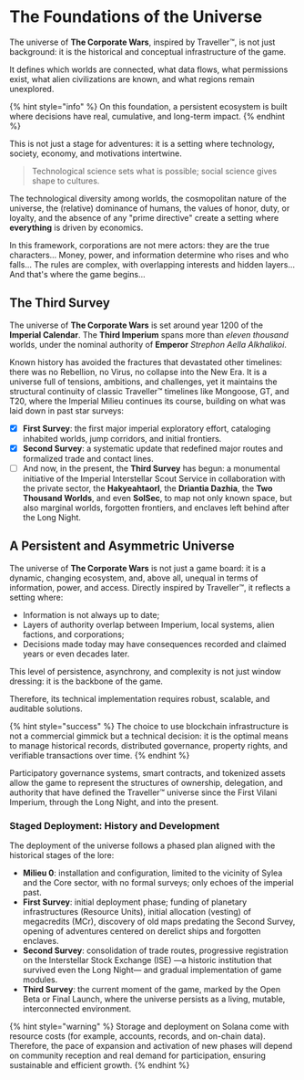# The Foundations of the Universe

The universe of **The Corporate Wars**, inspired by Traveller™, is not just background: it is the historical and conceptual infrastructure of the game.

It defines which worlds are connected, what data flows, what permissions exist, what alien civilizations are known, and what regions remain unexplored.

{% hint style="info" %}
On this foundation, a persistent ecosystem is built where decisions have real, cumulative, and long-term impact.
{% endhint %}

This is not just a stage for adventures: it is a setting where technology, society, economy, and motivations intertwine.

> Technological science sets what is possible; social science gives shape to cultures.

The technological diversity among worlds, the cosmopolitan nature of the universe, the (relative) dominance of humans, the values of honor, duty, or loyalty, and the absence of any "prime directive" create a setting where **everything** is driven by economics.

In this framework, corporations are not mere actors: they are the true characters... Money, power, and information determine who rises and who falls... The rules are complex, with overlapping interests and hidden layers... And that's where the game begins...

## The Third Survey

The universe of **The Corporate Wars** is set around year 1200 of the **Imperial Calendar**. The **Third Imperium** spans more than _eleven thousand_ worlds, under the nominal authority of **Emperor** _Strephon Aella Alkhalikoi_.

Known history has avoided the fractures that devastated other timelines: there was no Rebellion, no Virus, no collapse into the New Era. It is a universe full of tensions, ambitions, and challenges, yet it maintains the structural continuity of classic Traveller™ timelines like Mongoose, GT, and T20, where the Imperial Milieu continues its course, building on what was laid down in past star surveys:

* [x] **First Survey**: the first major imperial exploratory effort, cataloging inhabited worlds, jump corridors, and initial frontiers.
* [x] **Second Survey**: a systematic update that redefined major routes and formalized trade and contact lines.
* [ ] And now, in the present, the **Third Survey** has begun: a monumental initiative of the Imperial Interstellar Scout Service in collaboration with the private sector, the **Hakyeahtaorl**, the **Driantia Dazhia**, the **Two Thousand Worlds**, and even **SolSec**, to map not only known space, but also marginal worlds, forgotten frontiers, and enclaves left behind after the Long Night.

## A Persistent and Asymmetric Universe

The universe of **The Corporate Wars** is not just a game board: it is a dynamic, changing ecosystem, and, above all, unequal in terms of information, power, and access. Directly inspired by Traveller™, it reflects a setting where:

* Information is not always up to date;
* Layers of authority overlap between Imperium, local systems, alien factions, and corporations;
* Decisions made today may have consequences recorded and claimed years or even decades later.

This level of persistence, asynchrony, and complexity is not just window dressing: it is the backbone of the game.

Therefore, its technical implementation requires robust, scalable, and auditable solutions.

{% hint style="success" %}
The choice to use blockchain infrastructure is not a commercial gimmick but a technical decision: it is the optimal means to manage historical records, distributed governance, property rights, and verifiable transactions over time.
{% endhint %}

Participatory governance systems, smart contracts, and tokenized assets allow the game to represent the structures of ownership, delegation, and authority that have defined the Traveller™ universe since the First Vilani Imperium, through the Long Night, and into the present.

### Staged Deployment: History and Development

The deployment of the universe follows a phased plan aligned with the historical stages of the lore:

* **Milieu 0**: installation and configuration, limited to the vicinity of Sylea and the Core sector, with no formal surveys; only echoes of the imperial past.
* **First Survey**: initial deployment phase; funding of planetary infrastructures (Resource Units), initial allocation (vesting) of megacredits (MCr), discovery of old maps predating the Second Survey, opening of adventures centered on derelict ships and forgotten enclaves.
* **Second Survey**: consolidation of trade routes, progressive registration on the Interstellar Stock Exchange (ISE) —a historic institution that survived even the Long Night— and gradual implementation of game modules.
* **Third Survey**: the current moment of the game, marked by the Open Beta or Final Launch, where the universe persists as a living, mutable, interconnected environment.

{% hint style="warning" %}
Storage and deployment on Solana come with resource costs (for example, accounts, records, and on-chain data). Therefore, the pace of expansion and activation of new phases will depend on community reception and real demand for participation, ensuring sustainable and efficient growth.
{% endhint %}
